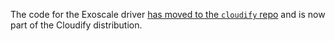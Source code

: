 The code for the Exoscale driver [has moved to the `cloudify` repo](https://github.com/CloudifySource/cloudify/tree/master/esc/src/main/resources/clouds/exoscale) and is now part of the Cloudify distribution. 
